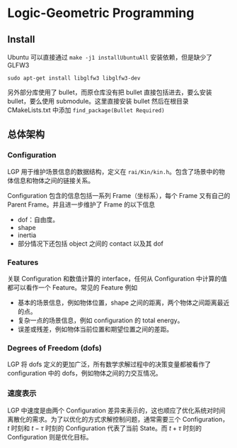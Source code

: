 # Logic-Geometric Programming

## Install
Ubuntu 可以直接通过 `make -j1 installUbuntuAll` 安装依赖，但是缺少了 GLFW3
```
sudo apt-get install libglfw3 libglfw3-dev
```

另外部分库使用了 bullet，而原仓库没有把 bullet 直接包括进去，要么安装 bullet，要么使用 submodule。这里直接安装 bullet 然后在根目录 CMakeLists.txt 中添加 `find_package(Bullet Required)`

## 总体架构


### Configuration
LGP 用于维护场景信息的数据结构，定义在 `rai/Kin/kin.h`。包含了场景中的物体信息和物体之间的链接关系。

Configuration 包含的信息包括一系列 Frame（坐标系），每个 Frame 又有自己的 Parent Frame。并且进一步维护了 Frame 的以下信息
- dof：自由度。
- shape
- inertia
- 部分情况下还包括 object 之间的 contact 以及其 dof

### Features
关联 Configuration 和数值计算的 interface，任何从 Configuration 中计算的值都可以看作一个 Feature。常见的 Feature 例如
- 基本的场景信息，例如物体位置，shape 之间的距离，两个物体之间距离最近的点。
- 复杂一点的场景信息，例如 configuration 的 total energy。
- 误差或残差，例如物体当前位置和期望位置之间的差距。

### Degrees of Freedom (dofs)
LGP 将 dofs 定义的更加广泛，所有数学求解过程中的决策变量都被看作了 configuration 中的 dofs，例如物体之间的力交互情况。

### 速度表示
LGP 中速度是由两个 Configuration 差异来表示的，这也顺应了优化系统对时间离散化的需求。为了以优化的方式求解控制问题，通常需要三个 Configuration，$t$ 时刻和 $t-\tau$ 时刻的 Configuration 代表了当前 State。而 $t+\tau$ 时刻的 Configuration 则是优化目标。